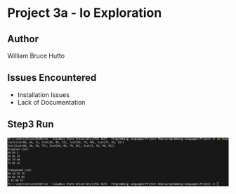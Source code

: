 # Project 3a - Io Exploration

## Author
William Bruce Hutto

## Issues Encountered
- Installation Issues
- Lack of Documentation

## Step3 Run

![alt text](image.png)


